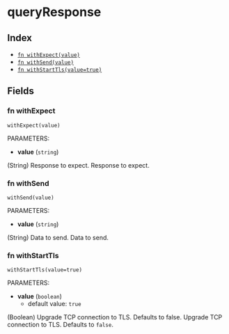 # queryResponse



## Index

* [`fn withExpect(value)`](#fn-withexpect)
* [`fn withSend(value)`](#fn-withsend)
* [`fn withStartTls(value=true)`](#fn-withstarttls)

## Fields

### fn withExpect

```jsonnet
withExpect(value)
```

PARAMETERS:

* **value** (`string`)

(String) Response to expect.
Response to expect.
### fn withSend

```jsonnet
withSend(value)
```

PARAMETERS:

* **value** (`string`)

(String) Data to send.
Data to send.
### fn withStartTls

```jsonnet
withStartTls(value=true)
```

PARAMETERS:

* **value** (`boolean`)
   - default value: `true`

(Boolean) Upgrade TCP connection to TLS. Defaults to false.
Upgrade TCP connection to TLS. Defaults to `false`.